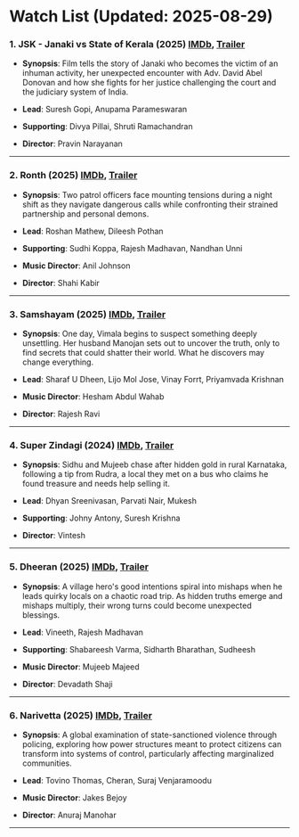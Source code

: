 # Watch List (Updated: 2025-08-29)

### 1. **JSK - Janaki vs State of Kerala** (2025) [IMDb](https://www.imdb.com/title/tt23458804/), [Trailer](https://www.youtube.com/watch?v=RfQ2fdtLaR4)

- **Synopsis**: Film tells the story of Janaki who becomes the victim of an inhuman activity, her unexpected encounter with Adv. David Abel Donovan and how she fights for her justice challenging the court and the judiciary system of India.

- **Lead**: Suresh Gopi, Anupama Parameswaran
- **Supporting**: Divya Pillai, Shruti Ramachandran
- **Director**: Pravin Narayanan

---

### 2. **Ronth** (2025) [IMDb](https://www.imdb.com/title/tt33294533/), [Trailer](https://www.youtube.com/watch?v=7BgNdP8eTkk)

- **Synopsis**: Two patrol officers face mounting tensions during a night shift as they navigate dangerous calls while confronting their strained partnership and personal demons.

- **Lead**: Roshan Mathew, Dileesh Pothan
- **Supporting**: Sudhi Koppa, Rajesh Madhavan, Nandhan Unni
- **Music Director**: Anil Johnson
- **Director**: Shahi Kabir

---

### 3. **Samshayam** (2025) [IMDb](https://www.imdb.com/title/tt36276442/), [Trailer](https://www.youtube.com/watch?v=vaMjYKKKeOs)

- **Synopsis**: One day, Vimala begins to suspect something deeply unsettling. Her husband Manojan sets out to uncover the truth, only to find secrets that could shatter their world. What he discovers may change everything.

- **Lead**: Sharaf U Dheen, Lijo Mol Jose, Vinay Forrt, Priyamvada Krishnan
- **Music Director**: Hesham Abdul Wahab
- **Director**: Rajesh Ravi

---

### 4. **Super Zindagi** (2024) [IMDb](https://www.imdb.com/title/tt27736435/), [Trailer](https://www.youtube.com/watch?v=gKZ6RI60S5U)

- **Synopsis**: Sidhu and Mujeeb chase after hidden gold in rural Karnataka, following a tip from Rudra, a local they met on a bus who claims he found treasure and needs help selling it.

- **Lead**: Dhyan Sreenivasan, Parvati Nair, Mukesh
- **Supporting**: Johny Antony, Suresh Krishna
- **Director**: Vintesh

---

### 5. **Dheeran** (2025) [IMDb](https://www.imdb.com/title/tt29997427/), [Trailer](https://www.youtube.com/watch?v=NQRQZFk4wUc)

- **Synopsis**: A village hero's good intentions spiral into mishaps when he leads quirky locals on a chaotic road trip. As hidden truths emerge and mishaps multiply, their wrong turns could become unexpected blessings.

- **Lead**: Vineeth, Rajesh Madhavan
- **Supporting**: Shabareesh Varma, Sidharth Bharathan, Sudheesh
- **Music Director**: Mujeeb Majeed
- **Director**: Devadath Shaji

---

### 6. **Narivetta** (2025) [IMDb](https://www.imdb.com/title/tt28479285/), [Trailer](https://www.youtube.com/watch?v=SqSyU5tIV_8)

- **Synopsis**: A global examination of state-sanctioned violence through policing, exploring how power structures meant to protect citizens can transform into systems of control, particularly affecting marginalized communities.

- **Lead**: Tovino Thomas, Cheran, Suraj Venjaramoodu
- **Music Director**: Jakes Bejoy
- **Director**: Anuraj Manohar

---

